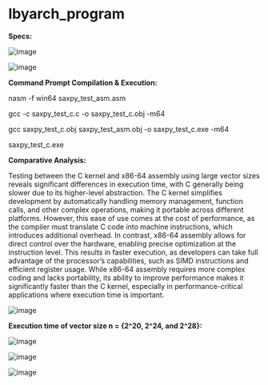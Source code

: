 # lbyarch_program

**Specs:**

![image](https://github.com/user-attachments/assets/3bee97a8-9686-485a-bcd4-b45c3fecd2e8)

![image](https://github.com/user-attachments/assets/23c8ef71-0ff4-4942-a18b-e032e2c66513)


**Command Prompt Compilation & Execution:**

  nasm -f win64 saxpy_test_asm.asm
  
  gcc -c saxpy_test_c.c -o saxpy_test_c.obj -m64
  
  gcc saxpy_test_c.obj saxpy_test_asm.obj -o saxpy_test_c.exe -m64
  
  saxpy_test_c.exe


**Comparative Analysis:**

Testing between the C kernel and x86-64 assembly using large vector sizes reveals significant differences in execution time, with C generally being slower due to its higher-level abstraction. The C kernel simplifies development by automatically handling memory management, function calls, and other complex operations, making it portable across different platforms. However, this ease of use comes at the cost of performance, as the compiler must translate C code into machine instructions, which introduces additional overhead. In contrast, x86-64 assembly allows for direct control over the hardware, enabling precise optimization at the instruction level. This results in faster execution, as developers can take full advantage of the processor’s capabilities, such as SIMD instructions and efficient register usage. While x86-64 assembly requires more complex coding and lacks portability, its ability to improve performance makes it significantly faster than the C kernel, especially in performance-critical applications where execution time is important.

![image](https://github.com/user-attachments/assets/c13806dd-e273-4a1b-b545-8120035e4b8c)


**Execution time of vector size n = {2^20, 2^24, and 2^28}:**

![image](https://github.com/user-attachments/assets/b4e8f82a-50b3-4f79-b97c-93914983f6ff)

![image](https://github.com/user-attachments/assets/b2472b98-9698-446c-8bfd-6043ca17782c)

![image](https://github.com/user-attachments/assets/30d072d1-f980-4350-b458-35396028d3c8)

